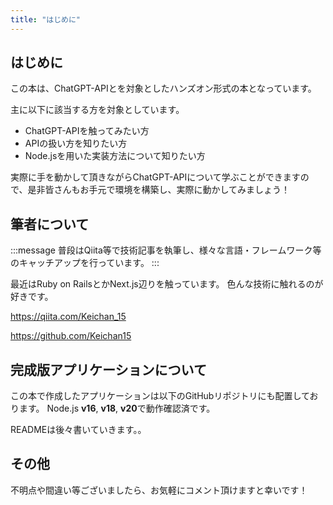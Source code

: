 ```yaml
---
title: "はじめに"
---
```


## はじめに
この本は、ChatGPT-APIとを対象としたハンズオン形式の本となっています。

主に以下に該当する方を対象としています。

- ChatGPT-APIを触ってみたい方
- APIの扱い方を知りたい方
- Node.jsを用いた実装方法について知りたい方

実際に手を動かして頂きながらChatGPT-APIについて学ぶことができますので、是非皆さんもお手元で環境を構築し、実際に動かしてみましょう！

## 筆者について

:::message
普段はQiita等で技術記事を執筆し、様々な言語・フレームワーク等のキャッチアップを行っています。
:::

最近はRuby on RailsとかNext.js辺りを触っています。
色んな技術に触れるのが好きです。

https://qiita.com/Keichan_15

https://github.com/Keichan15

## 完成版アプリケーションについて
この本で作成したアプリケーションは以下のGitHubリポジトリにも配置しております。
Node.js **v16**, **v18**, **v20**で動作確認済です。

READMEは後々書いていきます。。



## その他
不明点や間違い等ございましたら、お気軽にコメント頂けますと幸いです！
